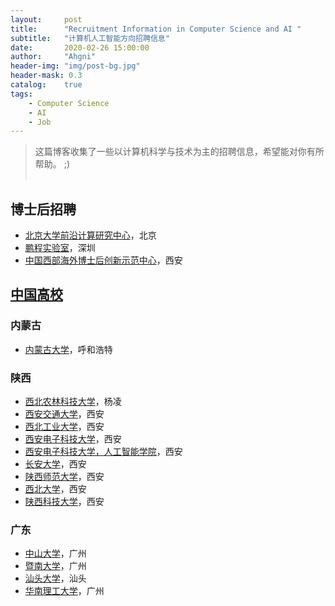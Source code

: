 ```yaml
---
layout:     post
title:      "Recruitment Information in Computer Science and AI "
subtitle:   "计算机人工智能方向招聘信息"
date:       2020-02-26 15:00:00
author:     "Ahgni"
header-img: "img/post-bg.jpg"
header-mask: 0.3
catalog:    true
tags:
    - Computer Science
    - AI
    - Job
---
```



> 这篇博客收集了一些以计算机科学与技术为主的招聘信息，希望能对你有所帮助。 ;) <br><br>


## 博士后招聘
* [北京大学前沿计算研究中心](https://cfcs.pku.edu.cn/announcement/recruiting/236532.htm)，北京
* [鹏程实验室](http://www.pcl.ac.cn/)，深圳
* [中国西部海外博士后创新示范中心](http://pdc.xjtu.edu.cn/)，西安

## [中国高校](https://zh.wikipedia.org/wiki/%E4%B8%AD%E5%9B%BD%E5%A4%A7%E9%99%86%E9%AB%98%E7%AD%89%E5%AD%A6%E6%A0%A1%E5%88%97%E8%A1%A8)
### 内蒙古
* [内蒙古大学](http://www.imu.edu.cn/info/1032/1340.htm)，呼和浩特
### 陕西
* [西北农林科技大学](https://cie.nwafu.edu.cn/dtytz/tzgg/437370.htm)，杨凌
* [西安交通大学](http://www.aiar.xjtu.edu.cn/info/1005/1484.htm)，西安
* [西北工业大学](http://renshi.nwpu.edu.cn/info/1261/5539.htm)，西安
* [西安电子科技大学](https://rsc.xidian.edu.cn/html/zhaopin/jsgw/2020/0218/3178.html)，西安
* [西安电子科技大学，人工智能学院](http://sai.xidian.edu.cn/info/1008/4482.htm)，西安
* [长安大学](http://zp.chd.edu.cn/base/frame/recruitNotice.jsp)，西安
* [陕西师范大学](http://ccs.snnu.edu.cn/info/1162/5714.htm)，西安
* [西北大学](http://rsc.nwu.edu.cn/home/index/article/mid/459/id/253359.html)，西安
* [陕西科技大学](http://rsc.www.sust.edu.cn/info/1013/1569.htm)，西安
### 广东
* [中山大学](http://sdcs.sysu.edu.cn/)，广州
* [暨南大学](https://xxxy2016.jnu.edu.cn/Category_47/Index.aspx)，广州
* [汕头大学](http://job.stu.edu.cn/engage_job/positionDetail.aspx?jobID=827)，汕头
* [华南理工大学](http://www2.scut.edu.cn/hr/2019/0506/c4457a317013/page.htm)，广州
